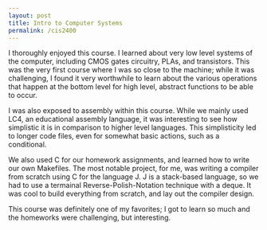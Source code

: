 ```yaml
---
layout: post
title: Intro to Computer Systems
permalink: /cis2400
---
```


I thoroughly enjoyed this course. I learned about very low level systems of the computer, including CMOS gates circuitry, PLAs, and transistors. This was the very first course where I was so close to the machine; while it was challenging, I found it very worthwhile to learn about the various operations that happen at the bottom level for high level, abstract functions to be able to occur.

I was also exposed to assembly within this course. While we mainly used LC4, an educational assembly language, it was interesting to see how simplistic it is in comparison to higher level languages. This simplisticity led to longer code files, even for somewhat basic actions, such as a conditional. 

We also used C for our homework assignments, and learned how to write our own Makefiles. The most notable project, for me, was writing a compiler from scratch using C for the language J. J is a stack-based language, so we had to use a termainal Reverse-Polish-Notation technique with a deque. It was cool to build everything from scratch, and lay out the compiler design. 

This course was definitely one of my favorites; I got to learn so much and the homeworks were challenging, but interesting.